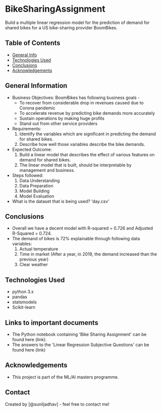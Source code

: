 # BikeSharingAssignment
Build a multiple linear regression model for the prediction of demand for shared bikes for a US bike-sharing provider BoomBikes.

## Table of Contents
* [General Info](#general-information)
* [Technologies Used](#technologies-used)
* [Conclusions](#conclusions)
* [Acknowledgements](#acknowledgements)


## General Information
- Business Objectives:
  BoomBikes has following business goals -
  - To recover from considerable drop in revenues caused due to Corona pandemic
  - To accelerate revenue by predicting bike demands more accurately
  - Sustain operations by making huge profits
  - Stand out from other service providers
- Requirements:
  1. Identify the variables which are significant in predicting the demand for shared bikes.
  2. Describe how well those variables describe the bike demands.
- Expected Outcome:
  1. Build a linear model that describes the effect of various features on demand for shared bikes.
  2. The linear model that is built, should be interpretable by management and business.
- Steps followed:
  1. Data Understanding
  2. Data Preparation
  3. Model Building
  4. Model Evaluation
- What is the dataset that is being used?
  'day.csv'


## Conclusions
- Overall we have a decent model with R-squared = 0.726 and Adjusted R-Squared = 0.724.
- The demand of bikes is 72% explainable through following data variables:
  1.  Actual temperature
  2.  Time in market (After a year, in 2019, the demand increased than the previous year)
  3.  Clear weather


## Technologies Used
- python 3.x
- pandas
- statsmodels
- Scikit-learn

## Links to important documents
- The Python notebook containing 'Bike Sharing Assignment' can be found here (link).
- The answers to the 'Linear Regression Subjective Questions' can be found here (link)


## Acknowledgements
- This project is part of the ML/AI masters programme.


## Contact
Created by [@suniljadhav] - feel free to contact me!
